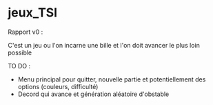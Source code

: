 # jeux_TSI

Rapport v0 :

C'est un jeu ou l'on incarne une bille et l'on doit avancer le plus loin possible


TO DO :

- Menu principal pour quitter, nouvelle partie et potentiellement des options (couleurs, difficulté)
- Decord qui avance et génération aléatoire d'obstable